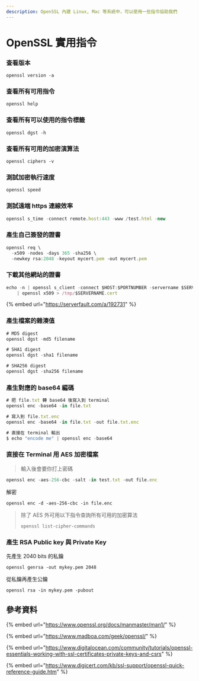```yaml
---
description: OpenSSL 內建 Linux, Mac 等系統中，可以使用一些指令協助我們
---
```


# OpenSSL 實用指令

### 查看版本

```
openssl version -a
```

### 查看所有可用指令

```
openssl help
```

### 查看所有可以使用的指令標籤

```
openssl dgst -h
```

### 查看所有可用的加密演算法

```
openssl ciphers -v
```

### 測試加密執行速度

```
openssl speed
```

### 測試遠端 https 連線效率

```javascript
openssl s_time -connect remote.host:443 -www /test.html -new
```

### 產生自己簽發的證書

```javascript
openssl req \
  -x509 -nodes -days 365 -sha256 \
  -newkey rsa:2048 -keyout mycert.pem -out mycert.pem
```

### 下載其他網站的證書

```javascript
echo -n | openssl s_client -connect $HOST:$PORTNUMBER -servername $SERVERNAME \
    | openssl x509 > /tmp/$SERVERNAME.cert
```

{% embed url="https://serverfault.com/a/192731" %}

### 產生檔案的雜湊值

```javascript
# MD5 digest
openssl dgst -md5 filename

# SHA1 digest
openssl dgst -sha1 filename

# SHA256 digest
openssl dgst -sha256 filename
```

### 產生對應的 base64 編碼

```javascript
# 把 file.txt 轉 base64 後寫入到 terminal
openssl enc -base64 -in file.txt

# 寫入到 file.txt.enc
openssl enc -base64 -in file.txt -out file.txt.enc

# 直接在 terminal 輸出
$ echo "encode me" | openssl enc -base64
```

### 直接在 Terminal 用 AES 加密檔案

> 輸入後會要你打上密碼

```javascript
openssl enc -aes-256-cbc -salt -in test.txt -out file.enc
```

解密

```
openssl enc -d -aes-256-cbc -in file.enc
```

> 除了 AES 外可用以下指令查詢所有可用的加密算法
>
> ```
> openssl list-cipher-commands
> ```

### 產生 RSA Public key 與 Private Key

先產生 2040 bits 的私鑰

```
openssl genrsa -out mykey.pem 2048
```

從私鑰再產生公鑰

```
openssl rsa -in mykey.pem -pubout
```

## 參考資料

{% embed url="https://www.openssl.org/docs/manmaster/man1/" %}

{% embed url="https://www.madboa.com/geek/openssl/" %}

{% embed url="https://www.digitalocean.com/community/tutorials/openssl-essentials-working-with-ssl-certificates-private-keys-and-csrs" %}

{% embed url="https://www.digicert.com/kb/ssl-support/openssl-quick-reference-guide.htm" %}
